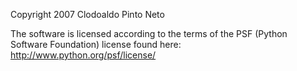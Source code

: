 Copyright 2007 Clodoaldo Pinto Neto

The software is licensed according to the terms of the PSF (Python Software Foundation) license found here: http://www.python.org/psf/license/